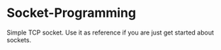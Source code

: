 # Socket-Programming

Simple TCP socket. Use it as reference if you are just get started about sockets.
